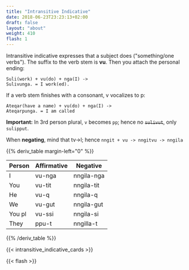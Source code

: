 ```yaml
---
title: "Intransitive Indicative"
date: 2018-06-23T23:23:13+02:00
draft: false
layout: "about"
weight: 410
flash: 1
---
```

Intransitive indicative expresses that a subject does ("something/one verbs").
The suffix to the verb stem is **vu**. Then you attach the personal ending:
~~~~~
Suli(work) + vu(do) + nga(I) ->
Sulivunga. = I work(ed).
~~~~~

If a verb stem finishes with a consonant, v vocalizes to p:
~~~~
Ateqar(have a name) + vu(do) + nga(I) ->
Ateqarpunga. = I am called
~~~~

**Important:** In 3rd person plural, `v` becomes `pp`; hence no <s>`sulivut`</s>, only `sulipput`.

When **negating**, mind that tv->l; hence `nngit + vu -> nngitvu -> nngila`

{{% deriv_table margin-left="0" %}}

| Person | Affirmative        | Negative   |
| -----  | ------------------ | ---------  |
| I      | vu-nga             | nngila-nga |
| You    | vu-tit             | nngila-tit |
| He     | vu-q               | nngila-q   |
| We     | vu-gut             | nngila-gut |
| You pl | vu-ssi             | nngila-si  |
| They   | ppu-t              | nngilla-t  |
{{% /deriv_table %}}

{{< intransitive_indicative_cards >}}

{{< flash >}}